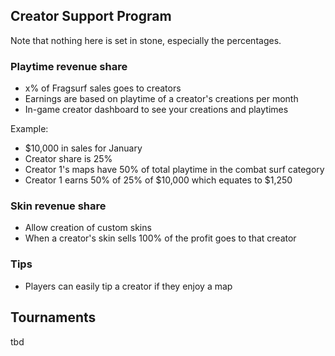 


## Creator Support Program

Note that nothing here is set in stone, especially the percentages.


### Playtime revenue share

- x% of Fragsurf sales goes to creators
- Earnings are based on playtime of a creator's creations per month
- In-game creator dashboard to see your creations and playtimes

Example:
- $10,000 in sales for January
- Creator share is 25%
- Creator 1's maps have 50% of total playtime in the combat surf category
- Creator 1 earns 50% of 25% of $10,000 which equates to $1,250


### Skin revenue share

- Allow creation of custom skins
- When a creator's skin sells 100% of the profit goes to that creator
### Tips

- Players can easily tip a creator if they enjoy a map

## Tournaments

tbd
